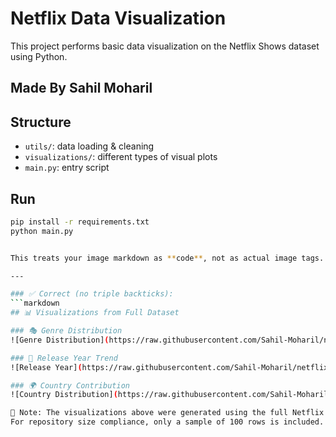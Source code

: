 # Netflix Data Visualization

This project performs basic data visualization on the Netflix Shows dataset using Python.

## Made By Sahil Moharil

## Structure
- `utils/`: data loading & cleaning
- `visualizations/`: different types of visual plots
- `main.py`: entry script

## Run

```bash
pip install -r requirements.txt
python main.py


This treats your image markdown as **code**, not as actual image tags.

---

### ✅ Correct (no triple backticks):
```markdown
## 📊 Visualizations from Full Dataset

### 🎭 Genre Distribution
![Genre Distribution](https://raw.githubusercontent.com/Sahil-Moharil/netflix-data-visualization/main/screenshots/full_genre_distribution.png)

### 📅 Release Year Trend
![Release Year](https://raw.githubusercontent.com/Sahil-Moharil/netflix-data-visualization/main/screenshots/full_release_trend.png)

### 🌍 Country Contribution
![Country Distribution](https://raw.githubusercontent.com/Sahil-Moharil/netflix-data-visualization/main/screenshots/full_country_distribution.png)

📌 Note: The visualizations above were generated using the full Netflix dataset (available on [Kaggle](https://www.kaggle.com/datasets/shivamb/netflix-shows)).  
For repository size compliance, only a sample of 100 rows is included.
